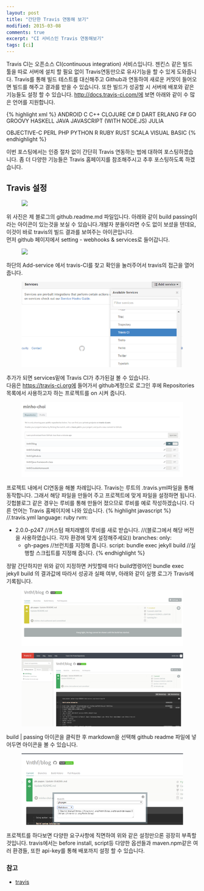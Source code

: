 ```yaml
---
layout: post
title: "간단한 Travis 연동해 보기"
modified: 2015-03-08
comments: true
excerpt: "CI 서비스인 Travis 연동해보기"
tags: [ci]
---
```

 
Travis CI는 오픈소스 CI(continuous integration) 서비스입니다. 젠킨스 같은 빌드 툴을 따로 서버에 설치 할 필요 없이 Travis연동만으로 유사기능을 할 수 있게 도와줍니다. Travis를 통해 빌드 테스트를 대신해주고 Github과 연동하여 새로운 커밋이 들어오면 빌드를 해주고 결과를 받을 수 있습니다. 또한 빌드가 성공할 시 서버에 배포와 같은 기능들도 설정 할 수 있습니다. http://docs.travis-ci.com/에 보면 아래와 같이 수 많은 언어를 지원합니다. 

{% highlight xml %}
ANDROID C C++ CLOJURE C# D DART ERLANG F# GO GROOVY HASKELL JAVA JAVASCRIPT (WITH NODE.JS) JULIA

OBJECTIVE-C PERL PHP PYTHON R RUBY RUST SCALA VISUAL BASIC
{% endhighlight %}

 이번 포스팅에서는 인증 절차 없이 간단히 Travis 연동하는 법에 대하여 포스팅하겠습니다. 좀 더 다양한 기능들은 Travis 홈페이지를 참조해주시고 추후 포스팅하도록 하겠습니다.
 
## Travis 설정


<figure>
	<img src="/blog/images/travis0.png">
</figure>

위 사진은 제 블로그의 github.readme.md 파일입니다. 아래와 같이 build passing이라는 아이콘이 있는것을 보실 수 있습니다.개발자 분들이라면 수도 없이 보셨을 텐데요, 이것이 바로 travis의 빌드 결과를 보여주는 아이콘입니다.
<br/>
먼저 github 페이지에서 setting - webhooks & services로 들어갑니다. 
<figure>
	<img src="/blog/images/travis1.PNG">
</figure>
 
하단의 Add-service 에서 travis-CI를 찾고 확인을 눌러주어서 travis의 접근을 열어줍니다.
<figure>
	<img src="/images/travis2.PNG">
</figure> 

추가가 되면 services밑에 Travis CI가 추가된걸 볼 수 있습니다. 
<br/>
다음은 https://travis-ci.org에 들어가서 github계정으로 로그인 후에 Repositories 목록에서 사용하고자 하는 프로젝트를 on 시켜 줍니다.

<figure>
	<img src="/images/travis3.0.png">
</figure> 

프로젝트 내에서 CI연동을 해볼 차례입니다. Travis는 루트의 .travis.yml파일을 통해 동작합니다. 그래서 해당 파일을 만들어 주고 프로젝트에 맞게 파일을 설정하면 됩니다. 깃헙블로그 같은 경우는 루비를 통해 만들어 졌으므로 루비를 예로 작성하겠습니다. 다른 언어는 Travis 홈페이지에 나와 있습니다. 
{% highlight javascript %}
//.travis.yml
language: ruby
rvm:
  - 2.0.0-p247 //커스텀 패치래밸의 루비를 새로 받습니다. 
  //(블로그에서 해당 버전을 사용하였습니다. 각자 환경에 맞게 설정해주세요))
branches:
  only:
    - gh-pages //브런치를 지정해 줍니다.
script: bundle exec jekyll build //실행할 스크립트를 지정해 줍니다. 
 {% endhighlight %} 

정말 간단하지만 위와 같이 지정하면 커밋할때 마다 build명령어인 bundle exec jekyll build 의 결과값에 따라서 성공과 실패 여부, 아래와 같이 실행 로그가 Travis에 기록됩니다.
<figure>
	<img src="/images/travis3.PNG">
</figure> 
<figure>
	<img src="/images/travis4.png">
</figure> 

build | passing 아이콘을 클릭한 후 markdown을 선택해 github readme 파일에 넣어두면 아이콘을 볼 수 있습니다.
 <figure>
	<img src="/images/travis5.png">
</figure> 

프로젝트를 하다보면 다양한 요구사항에 직면하여 위와 같은 설정만으론 굉장히 부족할 것입니다. travis에서는 before install, script등 다양한 옵션들과 maven.npm같은 여러 환경들, 또한 api-key를 통해 배포까지 설정 할 수 있습니다. 


### 참고 
* [travis](http://docs.travis-ci.com) 